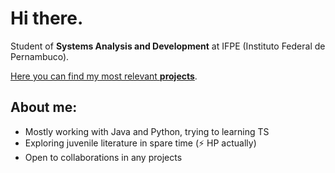 # Hi there.
Student of **Systems Analysis and Development** at IFPE (Instituto Federal de Pernambuco).

[Here you can find my most relevant **projects**](https://github.com/kvsbarbosa/recruiter.md).
## **About me:**
* Mostly working with Java and Python, trying to learning TS
* Exploring juvenile literature in spare time (⚡ HP actually)
* Open to collaborations in any projects

